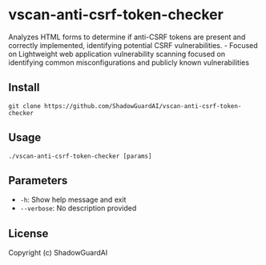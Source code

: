 # vscan-anti-csrf-token-checker
Analyzes HTML forms to determine if anti-CSRF tokens are present and correctly implemented, identifying potential CSRF vulnerabilities. - Focused on Lightweight web application vulnerability scanning focused on identifying common misconfigurations and publicly known vulnerabilities

## Install
`git clone https://github.com/ShadowGuardAI/vscan-anti-csrf-token-checker`

## Usage
`./vscan-anti-csrf-token-checker [params]`

## Parameters
- `-h`: Show help message and exit
- `--verbose`: No description provided

## License
Copyright (c) ShadowGuardAI
